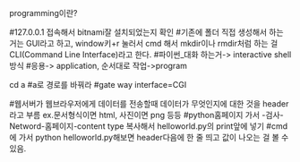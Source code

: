 programming이란? <br>


#127.0.0.1 접속해서 bitnami잘 설치되었는지 확인
#기존에 폴더 직접 생성해서 하는 거는 GUI라고 하고, window키+r 눌러서 cmd 해서 mkdir이나 rmdir처럼 하는 걸 CLI(Command Line Interface)라고 한다.
#파이썬_대화 하는거-> interactive shell방식
#응용-> application, 순서대로 작업->program

cd a #a로 경로를 바꿔라
#gate way interface=CGI

#웹서버가 웹브라우저에게 데이터를 전송할때 데이터가 무엇인지에 대한 것을 header라고 부름
 ex.문서형식이면 html, 사진이면 png 등등
#python홈페이지 가서 -검사-Netword-홈페이지-content type 복사해서 helloworld.py의 print앞에 넣기
#cmd에 가서 python helloworld.py해보면 header다음에 한 줄 띄고 값이 나오는 걸 볼 수 있음.
 
